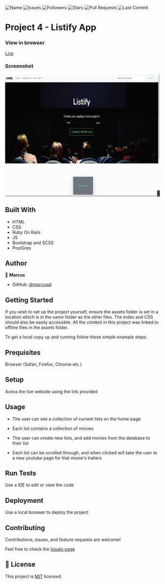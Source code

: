 ![Name](https://img.shields.io/badge/Marcus-Developer-red?style=for-the-badge)
![Issues](https://img.shields.io/github/issues/marcusal/listify?style=for-the-badge)
![Followers](https://img.shields.io/github/followers/marcusal?style=for-the-badge)
![Stars](https://img.shields.io/github/stars/marcusal?style=for-the-badge)
![Pull Requests](https://img.shields.io/github/issues-pr/marcusal/listify?style=for-the-badge)
![Last Commit](https://img.shields.io/github/last-commit/marcusal/listify/main?style=for-the-badge)

# Project 4 - Listify App

### View in browser
[Live](https://rails-listify.herokuapp.com/lists)

### Screenshot
<img align="center" alt="Screenshot" height="400px" src="Screenshot 2021-06-01 at 10.16.35.png"/>

## Built With

- HTML
- CSS
- Ruby On Rails
- JS
- Bootstrap and SCSS
- PostGres

## Author


👤 **Marcus**

- GitHub: [@marcusal](https://github.com/marcusal)

## Getting Started

If you wish to set up the project yourself, ensure the assets folder is set in a location which is in the same folder as the other files. The Index and CSS should also be easily accessible. All the content in this project was linked to offline files in the assets folder.

To get a local copy up and running follow these simple example steps.

## Prequisites

Browser (Safari, Firefox, Chrome etc.)

## Setup

Acess the live website using the link provided

## Usage

- The user can see a collection of current lists on the home page.

- Each list contains a collection of movies

- The user can create new lists, and add movies from the database to their list

- Each list can be scrolled through, and when clicked will take the user to a new youtube page for that movie's trailers

## Run Tests

Use a IDE to edit or view the code

## Deployment

Use a local broswer to deploy the project

## Contributing

Contributions, issues, and feature requests are welcome!

Feel free to check the [issues page](https://github.com/CacheMeGifYouCan/Listify/issues)

## 📝 License

This project is [MIT](LICENSE) licensed.
